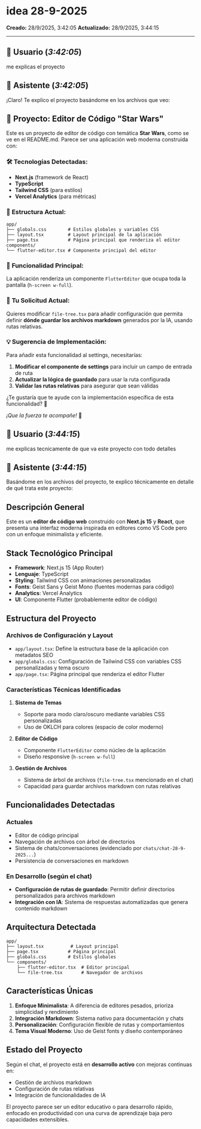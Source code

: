 # idea 28-9-2025

**Creado:** 28/9/2025, 3:42:05
**Actualizado:** 28/9/2025, 3:44:15

---

## 👤 **Usuario** (*3:42:05*)

me explicas el proyecto

## 🤖 **Asistente** (*3:42:05*)

¡Claro! Te explico el proyecto basándome en los archivos que veo:

## 🌌 **Proyecto: Editor de Código "Star Wars"**

Este es un proyecto de editor de código con temática **Star Wars**, como se ve en el README.md. Parece ser una aplicación web moderna construida con:

### 🛠️ **Tecnologías Detectadas:**
- **Next.js** (framework de React)
- **TypeScript**
- **Tailwind CSS** (para estilos)
- **Vercel Analytics** (para métricas)

### 📁 **Estructura Actual:**
```
app/
├── globals.css        # Estilos globales y variables CSS
├── layout.tsx         # Layout principal de la aplicación
├── page.tsx           # Página principal que renderiza el editor
components/
└── flutter-editor.tsx # Componente principal del editor
```

### 🎯 **Funcionalidad Principal:**
La aplicación renderiza un componente `FlutterEditor` que ocupa toda la pantalla (`h-screen w-full`).

### 🔧 **Tu Solicitud Actual:**
Quieres modificar `file-tree.tsx` para añadir configuración que permita definir **dónde guardar los archivos markdown** generados por la IA, usando rutas relativas.

### 💡 **Sugerencia de Implementación:**
Para añadir esta funcionalidad al settings, necesitarías:

1. **Modificar el componente de settings** para incluir un campo de entrada de ruta
2. **Actualizar la lógica de guardado** para usar la ruta configurada
3. **Validar las rutas relativas** para asegurar que sean válidas

¿Te gustaría que te ayude con la implementación específica de esta funcionalidad? 🚀

*¡Que la fuerza te acompañe!* 🌟

## 👤 **Usuario** (*3:44:15*)

me explicas tecnicamente de que va este proyecto con todo detalles

## 🤖 **Asistente** (*3:44:15*)

Basándome en los archivos del proyecto, te explico técnicamente en detalle de qué trata este proyecto:

## **Descripción General**

Este es un **editor de código web** construido con **Next.js 15** y **React**, que presenta una interfaz moderna inspirada en editores como VS Code pero con un enfoque minimalista y eficiente.

## **Stack Tecnológico Principal**

- **Framework**: Next.js 15 (App Router)
- **Lenguaje**: TypeScript
- **Styling**: Tailwind CSS con animaciones personalizadas
- **Fonts**: Geist Sans y Geist Mono (fuentes modernas para código)
- **Analytics**: Vercel Analytics
- **UI**: Componente Flutter (probablemente editor de código)

## **Estructura del Proyecto**

### **Archivos de Configuración y Layout**
- `app/layout.tsx`: Define la estructura base de la aplicación con metadatos SEO
- `app/globals.css`: Configuración de Tailwind CSS con variables CSS personalizadas y tema oscuro
- `app/page.tsx`: Página principal que renderiza el editor Flutter

### **Características Técnicas Identificadas**

1. **Sistema de Temas**
   - Soporte para modo claro/oscuro mediante variables CSS personalizadas
   - Uso de OKLCH para colores (espacio de color moderno)

2. **Editor de Código**
   - Componente `FlutterEditor` como núcleo de la aplicación
   - Diseño responsive (`h-screen w-full`)

3. **Gestión de Archivos**
   - Sistema de árbol de archivos (`file-tree.tsx` mencionado en el chat)
   - Capacidad para guardar archivos markdown con rutas relativas

## **Funcionalidades Detectadas**

### **Actuales**
- Editor de código principal
- Navegación de archivos con árbol de directorios
- Sistema de chats/conversaciones (evidenciado por `chats/chat-28-9-2025...`)
- Persistencia de conversaciones en markdown

### **En Desarrollo (según el chat)**
- **Configuración de rutas de guardado**: Permitir definir directorios personalizados para archivos markdown
- **Integración con IA**: Sistema de respuestas automatizadas que genera contenido markdown

## **Arquitectura Detectada**

```
app/
├── layout.tsx          # Layout principal
├── page.tsx           # Página principal
├── globals.css        # Estilos globales
└── components/
    ├── flutter-editor.tsx  # Editor principal
    └── file-tree.tsx       # Navegador de archivos
```

## **Características Únicas**

1. **Enfoque Minimalista**: A diferencia de editores pesados, prioriza simplicidad y rendimiento
2. **Integración Markdown**: Sistema nativo para documentación y chats
3. **Personalización**: Configuración flexible de rutas y comportamientos
4. **Tema Visual Moderno**: Uso de Geist fonts y diseño contemporáneo

## **Estado del Proyecto**

Según el chat, el proyecto está en **desarrollo activo** con mejoras continuas en:
- Gestión de archivos markdown
- Configuración de rutas relativas
- Integración de funcionalidades de IA

El proyecto parece ser un editor educativo o para desarrollo rápido, enfocado en productividad con una curva de aprendizaje baja pero capacidades extensibles.

